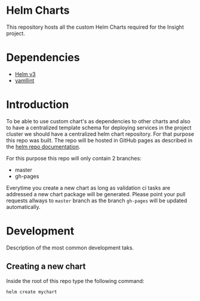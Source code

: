 # Helm Charts

This repository hosts all the custom Helm Charts required for the Insight project.

# Dependencies

- [Helm v3](https://helm.sh/docs/intro/quickstart/#install-helm)
- [yamllint](https://yamllint.readthedocs.io/en/stable/)

# Introduction

To be able to use custom chart's as dependencies to other charts and also to have a centralized template schema for deploying services in the project cluster we should have a centralized helm chart repository. For that purpose this repo was built. The repo will be hosted in GitHub pages as described in the [helm repo documentation](https://helm.sh/docs/topics/chart_repository/).

For this purpose this repo will only contain 2 branches:
- master
- gh-pages

Everytime you create a new chart as long as validation ci tasks are addressed a new chart package will be generated. Please point your pull requests allways to `master` branch as the branch `gh-pages` will be updated automatically.

# Development

Description of the most common development taks.

## Creating a new chart

Inside the root of this repo type the following command:

```bash
helm create mychart
```